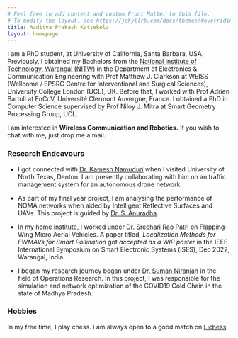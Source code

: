 ```yaml
---
# Feel free to add content and custom Front Matter to this file.
# To modify the layout, see https://jekyllrb.com/docs/themes/#overriding-theme-defaults
title: Aaditya Prakash Kattekola
layout: homepage
---
```

I am a PhD student, at University of California, Santa Barbara, USA. Previously, I obtained my Bachelors from the [National Institute of Technology, Warangal (NITW)](https://www.nitw.ac.in) in the Department of Electronics & Communication Engineering with Prof Matthew J. Clarkson at WEISS (Wellcome / EPSRC Centre for Interventional and Surgical Sciences), University College London (UCL), UK. Before that, I worked with Prof Adrien Bartoli at EnCoV, Université Clermont Auvergne, France. I obtained a PhD in Computer Science supervised by Prof Niloy J. Mitra at Smart Geometry Processing Group, UCL.

 I am interested in **Wireless Communication and Robotics.** If you wish to chat with me, just drop me a mail.

### Research Endeavours

* I got connected with [Dr. Kamesh Namuduri](https://facultyinfo.unt.edu/faculty-profile?profile=kn0100) when I visited University of North Texas, Denton. I am presently collaborating with him on an traffic management system for an autonomous drone network.

* As part of my final year project, I am analysing the performance of NOMA networks when aided by Intelligent Reflective Surfaces and UAVs. This project is guided by [Dr. S. Anuradha](https://wsdc.nitw.ac.in/facultynew/facultyprofile/id/16306).

* In my home institute, I worked under [Dr. Sreehari Rao Patri](https://wsdc.nitw.ac.in/facultynew/facultyprofile/id/16301) on Flapping-Wing Micro Aerial Vehicles. A paper titled, _Localization Methods for FWMAVs for Smart Pollination_ got _accepted as a WIP poster_ in the IEEE International Symposium on Smart Electronic Systems (iSES), Dec 2022, Warangal, India.

* I began my research journey began under [Dr. Suman Niranjan](https://facultyinfo.unt.edu/faculty-profile?profile=sn0301) in the field of Operations Research. In this project, I was responsible for the simulation and network optimization of the COVID19 Cold Chain in the state of Madhya Pradesh.

### Hobbies

In my free time, I play chess. I am always open to a good match on [Lichess](https://lichess.org/@/AadityaP)
<!--
You can use HTML elements in Markdown, such as the comment element, and they won't be affected by a markdown parser. However, if you create an HTML element in your markdown file, you cannot use markdown syntax within that element's contents.
-->
